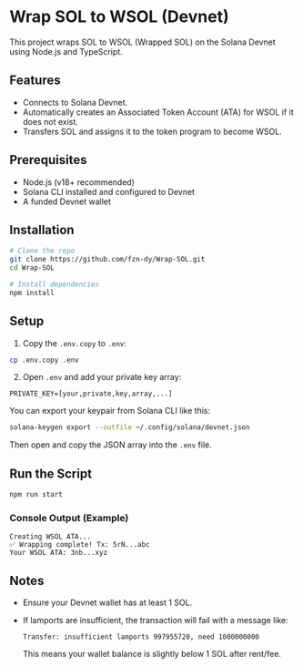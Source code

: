 # Wrap SOL to WSOL (Devnet)

This project wraps SOL to WSOL (Wrapped SOL) on the Solana Devnet using Node.js and TypeScript.

## Features

* Connects to Solana Devnet.
* Automatically creates an Associated Token Account (ATA) for WSOL if it does not exist.
* Transfers SOL and assigns it to the token program to become WSOL.

## Prerequisites

* Node.js (v18+ recommended)
* Solana CLI installed and configured to Devnet
* A funded Devnet wallet

## Installation

```bash
# Clone the repo
git clone https://github.com/fzn-dy/Wrap-SOL.git
cd Wrap-SOL

# Install dependencies
npm install
```

## Setup

1. Copy the `.env.copy` to `.env`:

```bash
cp .env.copy .env
```

2. Open `.env` and add your private key array:

```
PRIVATE_KEY=[your,private,key,array,...]
```

You can export your keypair from Solana CLI like this:

```bash
solana-keygen export --outfile ~/.config/solana/devnet.json
```

Then open and copy the JSON array into the `.env` file.

## Run the Script

```bash
npm run start
```

### Console Output (Example)

```
Creating WSOL ATA...
✅ Wrapping complete! Tx: 5rN...abc
Your WSOL ATA: 3nb...xyz
```

## Notes

* Ensure your Devnet wallet has at least 1 SOL.
* If lamports are insufficient, the transaction will fail with a message like:

  ```
  Transfer: insufficient lamports 997955720, need 1000000000
  ```

  This means your wallet balance is slightly below 1 SOL after rent/fee.